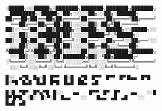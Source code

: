 ░█████╗░░█████╗░███████╗███████╗███████╗███████╗  ████████╗░█████╗░██╗░░░░░██╗░░██╗░██████╗
██╔══██╗██╔══██╗██╔════╝██╔════╝██╔════╝██╔════╝  ╚══██╔══╝██╔══██╗██║░░░░░██║░██╔╝██╔════╝
██║░░╚═╝██║░░██║█████╗░░█████╗░░█████╗░░█████╗░░  ░░░██║░░░███████║██║░░░░░█████═╝░╚█████╗░
██║░░██╗██║░░██║██╔══╝░░██╔══╝░░██╔══╝░░██╔══╝░░  ░░░██║░░░██╔══██║██║░░░░░██╔═██╗░░╚═══██╗
╚█████╔╝╚█████╔╝██║░░░░░██║░░░░░███████╗███████╗  ░░░██║░░░██║░░██║███████╗██║░╚██╗██████╔╝
░╚════╝░░╚════╝░╚═╝░░░░░╚═╝░░░░░╚══════╝╚══════╝  ░░░╚═╝░░░╚═╝░░╚═╝╚══════╝╚═╝░░╚═╝╚═════╝░


█░░ ▄▀█ █▄░█ █▀▀ █░█ ▄▀█ █▀▀ █▀▀ █▀
█▄▄ █▀█ █░▀█ █▄█ █▄█ █▀█ █▄█ ██▄ ▄█

█░█ ▀█▀ █▀▄▀█ █░░   ▄▄   █▀▀ █▀ █▀   ▄▄   ░░█ █▀
█▀█ ░█░ █░▀░█ █▄▄   ░░   █▄▄ ▄█ ▄█   ░░   █▄█ ▄█
